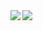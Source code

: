 <!-- ![GitHub Stats Card](https://github-readme-stats.vercel.app/api?username=seachimes) -->
<!-- ![Top Languages Card (Compact layout)](https://github-readme-stats.vercel.app/api/top-langs/?username=seachimes&layout=compact) -->
<!-- ![Top Languages Card](https://github-readme-stats.vercel.app/api/top-langs/?username=seachimes) -->

<a href="https://github.com/anuraghazra/github-readme-stats">
  <img align="left" src="https://github-readme-stats.vercel.app/api?username=seachimes&count_private=true&show_icons=true" />
</a>
<a href="https://github.com/anuraghazra/github-readme-stats">
  <img align="left" src="https://github-readme-stats.vercel.app/api/top-langs/?username=seachimes" />
</a>


<!--
**seachimes/seachimes** is a ✨ _special_ ✨ repository because its `README.md` (this file) appears on your GitHub profile.

Here are some ideas to get you started:

- 🔭 I’m currently working on ...
- 🌱 I’m currently learning ...
- 👯 I’m looking to collaborate on ...
- 🤔 I’m looking for help with ...
- 💬 Ask me about ...
- 📫 How to reach me: ...
- 😄 Pronouns: ...
- ⚡ Fun fact: ...
-->
